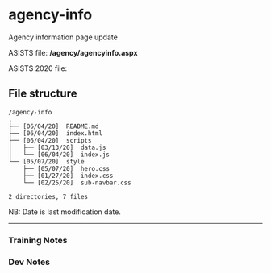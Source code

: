 # agency-info

Agency information page update

ASISTS file: **/agency/agencyinfo.aspx**

ASISTS 2020 file:

## File structure

```
/agency-info
.
├── [06/04/20]  README.md
├── [06/04/20]  index.html
├── [06/04/20]  scripts
│   ├── [03/13/20]  data.js
│   └── [06/04/20]  index.js
└── [05/07/20]  style
    ├── [05/07/20]  hero.css
    ├── [01/27/20]  index.css
    └── [02/25/20]  sub-navbar.css

2 directories, 7 files
```

NB: Date is last modification date.

---

### Training Notes

### Dev Notes
